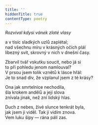 ```yaml
---
title: ''
hiddenTitle: true
contentType: poetry
---
```


<section>

_Rozvíval kdysi vánek zlaté vlasy_

a v tisíc sladkých uzlů zaplétal;  
nad všechnu míru v krásných očích plál  
líbezný svit, skrovný v nich v dnešní časy.

</section>

<section>

Zbarvil tvář vskutku soucit, nebo já si  
to při pohledu jenom namlouval?  
V prsou jsem tolik vznětů k lásce hřál:  
Je to snad div, že vzplanul jsem z té krásy?

</section>

<section>

Ona jak smrtelnice nechodila,  
šla krokem andělů a její slova  
znívala jinak, než zní lidský hlas.

</section>

<section>

Duch z nebes, živé slunce tenkrát byla,  
jak jsem ji viděl. Tak ji vidím znova.  
Vem luku šípy — rána pálí zas.

</section>
